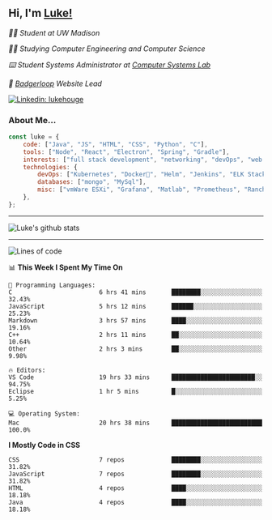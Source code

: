 <h2> Hi, I'm <a href="https://www.lukehouge.com">Luke!</a></h2>

<p><em>👨‍🎓 Student at UW Madison</em></p>
<p><em>🧑‍💻 Studying Computer Engineering and Computer Science</em></p>
<p><em>⌨️ Student Systems Administrator at <a href="https://csl.cs.wisc.edu/">Computer Systems Lab</a></em></p>
<p><em>🚆  <a href="https://badgerloop.com">Badgerloop</a> Website Lead</em></p>


[![Linkedin: lukehouge](https://img.shields.io/badge/-lukehouge-blue?style=flat-square&logo=Linkedin&logoColor=white&link=https://www.linkedin.com/in/lukehouge/)](https://www.linkedin.com/in/lukehouge/)

### About Me...  

```javascript
const luke = {
    code: ["Java", "JS", "HTML", "CSS", "Python", "C"],
    tools: ["Node", "React", "Electron", "Spring", "Gradle"],
    interests: ["full stack development", "networking", "devOps", "web dev", "photography"],
    technologies: {
        devOps: ["Kubernetes", "Docker🐳", "Helm", "Jenkins", "ELK Stack"],
        databases: ["mongo", "MySql"],
        misc: ["vmWare ESXi", "Grafana", "Matlab", "Prometheus", "Rancher", "Cisco"]
    },
};
```
---

![Luke's github stats](https://github-readme-stats.vercel.app/api?username=lukehouge&show_icons=true&theme=dracula)

---

<!--START_SECTION:waka-->
![Lines of code](https://img.shields.io/badge/From%20Hello%20World%20I%27ve%20Written-374802%20lines%20of%20code-blue)

📊 **This Week I Spent My Time On** 

```text
💬 Programming Languages: 
C                        6 hrs 41 mins       ████████░░░░░░░░░░░░░░░░░   32.43% 
JavaScript               5 hrs 12 mins       ██████░░░░░░░░░░░░░░░░░░░   25.23% 
Markdown                 3 hrs 57 mins       ████░░░░░░░░░░░░░░░░░░░░░   19.16% 
C++                      2 hrs 11 mins       ██░░░░░░░░░░░░░░░░░░░░░░░   10.64% 
Other                    2 hrs 3 mins        ██░░░░░░░░░░░░░░░░░░░░░░░   9.98%

🔥 Editors: 
VS Code                  19 hrs 33 mins      ███████████████████████░░   94.75% 
Eclipse                  1 hr 5 mins         █░░░░░░░░░░░░░░░░░░░░░░░░   5.25%

💻 Operating System: 
Mac                      20 hrs 38 mins      █████████████████████████   100.0%

```

**I Mostly Code in CSS** 

```text
CSS                      7 repos             ████████░░░░░░░░░░░░░░░░░   31.82% 
JavaScript               7 repos             ████████░░░░░░░░░░░░░░░░░   31.82% 
HTML                     4 repos             ████░░░░░░░░░░░░░░░░░░░░░   18.18% 
Java                     4 repos             ████░░░░░░░░░░░░░░░░░░░░░   18.18%

```



<!--END_SECTION:waka-->
